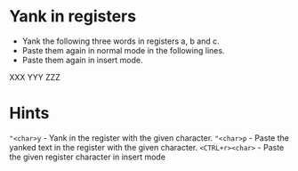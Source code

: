 # Yank in registers

- Yank the following three words in registers a, b and c.
- Paste them again in normal mode in the following lines.
- Paste them again in insert mode.

XXX
YYY
ZZZ


# Hints
`"<char>y`       - Yank in the register with the given character.
`"<char>p`       - Paste the yanked text in the register with the given character.
`<CTRL+r><char>` - Paste the given register character in insert mode
